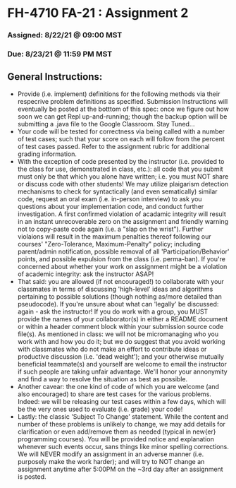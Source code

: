 # FH-4710 FA-21 : Assignment 2

### Assigned: 8/22/21 @ 09:00 MST
### Due: 8/23/21 @ 11:59 PM MST

## General Instructions:

* Provide (i.e. implement) definitions for the following methods via their respecrive problem definitions as specified. Submission Instructions will eventually be posted at the botttom of this spec: once we figure out how soon we can get Repl up-and-running; though the backup option will be submitting a .java file to the Google Classroom. Stay Tuned...
* Your code will be tested for correctness via being called with a number of test cases; such that your score on each will follow from the percent of test cases passed. Refer to the assignment rubric for additional grading information. 
* With the exception of code presented by the instructor (i.e. provided to the class for use, demonstrated in class, etc.): all code that you submit must only be that which you alone have written; i.e. you must NOT share or discuss code with other students! We may utilize plaigarism detection mechanisms to check for syntactically (and even sematically) similar code, request an oral exam (i.e. in-person interview) to ask you questions about your implementation code, and conduct further investigation. A first confirmed violation of acadamic integrity will result in an instant unrecoverable zero on the assignment and friendly warning not to copy-paste code again (i.e. a "slap on the wrist"). Further violaions will result in the maximum penalties thereof following our courses' "Zero-Tolerance, Maximum-Penalty" policy; including parent/admin notification, possible removal of all 'Participation/Behavior' points, and possible expulsion from the class (i.e. perma-ban). If you're concerned about whether your work on assignment might be a violation of academic integrity: ask the instructor ASAP!
* That said: you are allowed (if not encouraged!) to collaborate with your classmates in terms of discussing 'high-level' ideas and algorithms pertaining to possible solutions (though nothing as/more detailed than pseudocode). If you're unsure about what can 'legally' be discussed: again - ask the instructor! If you do work with a group, you MUST provide the names of your collaborator(s) in either a README document or within a header comment block within your submission source code file(s). As mentioned in class: we will not be micromanaging who you work with and how you do it; but we do suggest that you avoid working with classmates who do not make an effort to contribute ideas or productive discussion (i.e. 'dead weight'); and your otherwise mutually beneficial teammate(s) and yourself are welcome to email the instructor if such people are taking unfair advantage. We'll honor your annonymity and find a way to resolve the situation as best as possible.
* Another cavear: the one kind of code of which you are welcome (and also encouraged) to share are test cases for the various problems. Indeed: we will be releasing our test cases within a few days, which will be the very ones used to evaluate (i.e. grade) your code!
* Lastly: the classic 'Subject To Change' statement. While the content and number of these problems is unlikely to change, we may add details for clarification or even add/remove them as needed (typical in new{er} programming courses). You will be provided notice and explanation whenever such events occur, sans things like minor spelling corrections. We will NEVER modify an assignment in an adverse manner (i.e. purposely make the work harder); and will try to NOT change an assignment anytime after 5:00PM on the ~3rd day after an assignment is posted.
